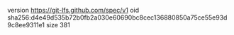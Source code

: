 version https://git-lfs.github.com/spec/v1
oid sha256:d4e49d535b72b0fb2a030e60690bc8cec136880850a75ce55e93d9c8ee9311e1
size 381
